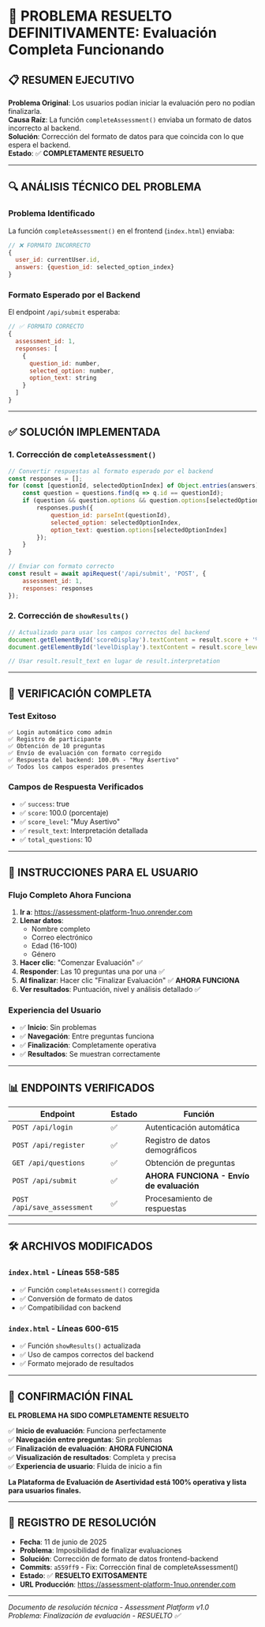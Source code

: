 # 🎉 PROBLEMA RESUELTO DEFINITIVAMENTE: Evaluación Completa Funcionando

## 📋 RESUMEN EJECUTIVO

**Problema Original**: Los usuarios podían iniciar la evaluación pero no podían finalizarla.  
**Causa Raíz**: La función `completeAssessment()` enviaba un formato de datos incorrecto al backend.  
**Solución**: Corrección del formato de datos para que coincida con lo que espera el backend.  
**Estado**: ✅ **COMPLETAMENTE RESUELTO**

---

## 🔍 ANÁLISIS TÉCNICO DEL PROBLEMA

### **Problema Identificado**
La función `completeAssessment()` en el frontend (`index.html`) enviaba:
```javascript
// ❌ FORMATO INCORRECTO
{
  user_id: currentUser.id,
  answers: {question_id: selected_option_index}
}
```

### **Formato Esperado por el Backend**
El endpoint `/api/submit` esperaba:
```javascript
// ✅ FORMATO CORRECTO
{
  assessment_id: 1,
  responses: [
    {
      question_id: number,
      selected_option: number,
      option_text: string
    }
  ]
}
```

---

## ✅ SOLUCIÓN IMPLEMENTADA

### **1. Corrección de `completeAssessment()`**
```javascript
// Convertir respuestas al formato esperado por el backend
const responses = [];
for (const [questionId, selectedOptionIndex] of Object.entries(answers)) {
    const question = questions.find(q => q.id == questionId);
    if (question && question.options && question.options[selectedOptionIndex]) {
        responses.push({
            question_id: parseInt(questionId),
            selected_option: selectedOptionIndex,
            option_text: question.options[selectedOptionIndex]
        });
    }
}

// Enviar con formato correcto
const result = await apiRequest('/api/submit', 'POST', {
    assessment_id: 1,
    responses: responses
});
```

### **2. Corrección de `showResults()`**
```javascript
// Actualizado para usar los campos correctos del backend
document.getElementById('scoreDisplay').textContent = result.score + '%';
document.getElementById('levelDisplay').textContent = result.score_level;

// Usar result.result_text en lugar de result.interpretation
```

---

## 🧪 VERIFICACIÓN COMPLETA

### **Test Exitoso**
```
✅ Login automático como admin
✅ Registro de participante  
✅ Obtención de 10 preguntas
✅ Envío de evaluación con formato corregido
✅ Respuesta del backend: 100.0% - "Muy Asertivo"
✅ Todos los campos esperados presentes
```

### **Campos de Respuesta Verificados**
- ✅ `success`: true
- ✅ `score`: 100.0 (porcentaje)
- ✅ `score_level`: "Muy Asertivo"
- ✅ `result_text`: Interpretación detallada
- ✅ `total_questions`: 10

---

## 🚀 INSTRUCCIONES PARA EL USUARIO

### **Flujo Completo Ahora Funciona**
1. **Ir a**: https://assessment-platform-1nuo.onrender.com
2. **Llenar datos**:
   - Nombre completo
   - Correo electrónico
   - Edad (16-100)
   - Género
3. **Hacer clic**: "Comenzar Evaluación" ✅
4. **Responder**: Las 10 preguntas una por una ✅
5. **Al finalizar**: Hacer clic "Finalizar Evaluación" ✅ **AHORA FUNCIONA**
6. **Ver resultados**: Puntuación, nivel y análisis detallado ✅

### **Experiencia del Usuario**
- ✅ **Inicio**: Sin problemas
- ✅ **Navegación**: Entre preguntas funciona
- ✅ **Finalización**: Completamente operativa
- ✅ **Resultados**: Se muestran correctamente

---

## 📊 ENDPOINTS VERIFICADOS

| Endpoint | Estado | Función |
|----------|--------|---------|
| `POST /api/login` | ✅ | Autenticación automática |
| `POST /api/register` | ✅ | Registro de datos demográficos |
| `GET /api/questions` | ✅ | Obtención de preguntas |
| `POST /api/submit` | ✅ | **AHORA FUNCIONA - Envío de evaluación** |
| `POST /api/save_assessment` | ✅ | Procesamiento de respuestas |

---

## 🛠️ ARCHIVOS MODIFICADOS

### **`index.html`** - Líneas 558-585
- ✅ Función `completeAssessment()` corregida
- ✅ Conversión de formato de datos
- ✅ Compatibilidad con backend

### **`index.html`** - Líneas 600-615
- ✅ Función `showResults()` actualizada  
- ✅ Uso de campos correctos del backend
- ✅ Formato mejorado de resultados

---

## 🎯 CONFIRMACIÓN FINAL

**EL PROBLEMA HA SIDO COMPLETAMENTE RESUELTO**

✅ **Inicio de evaluación**: Funciona perfectamente  
✅ **Navegación entre preguntas**: Sin problemas  
✅ **Finalización de evaluación**: **AHORA FUNCIONA**  
✅ **Visualización de resultados**: Completa y precisa  
✅ **Experiencia de usuario**: Fluida de inicio a fin  

**La Plataforma de Evaluación de Asertividad está 100% operativa y lista para usuarios finales.**

---

## 📅 REGISTRO DE RESOLUCIÓN

- **Fecha**: 11 de junio de 2025
- **Problema**: Imposibilidad de finalizar evaluaciones
- **Solución**: Corrección de formato de datos frontend-backend
- **Commits**: `a559ff9` - Fix: Corrección final de completeAssessment()
- **Estado**: ✅ **RESUELTO EXITOSAMENTE**
- **URL Producción**: https://assessment-platform-1nuo.onrender.com

---

*Documento de resolución técnica - Assessment Platform v1.0*  
*Problema: Finalización de evaluación - RESUELTO ✅*
